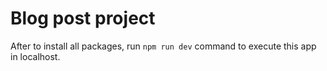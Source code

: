 # Blog post project
After to install all packages, run ```npm run dev``` command to execute this app in localhost.
